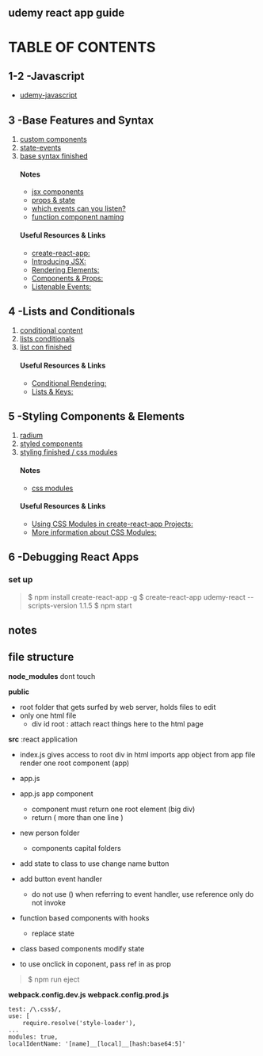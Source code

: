 ## udemy react app guide

# TABLE OF CONTENTS
## 1-2 -Javascript
- [udemy-javascript](https://github.com/h-griffin/udemy-javascript)

## 3 -Base Features and Syntax
1. [custom components](notes/code/01-custom-component)
2. [state-events](notes/code/02-state-events)
3. [base syntax finished](notes/code/03-base-syntax-fin)
    #### Notes
    - [jsx components](notes/components-jsx.md)
    - [props & state](notes/props-state.md)
    - [which events can you listen?](notes/events.md)
    - [function component naming](component-naming.md)
    #### Useful Resources & Links
    - [create-react-app: ](https://github.com/facebookincubator/create-react-app)
    - [Introducing JSX: ](https://reactjs.org/docs/introducing-jsx.html)
    - [Rendering Elements: ](https://reactjs.org/docs/rendering-elements.html)
    - [Components & Props: ](https://reactjs.org/docs/components-and-props.html)
    - [Listenable Events: ](https://reactjs.org/docs/events.html)

## 4 -Lists and Conditionals
1. [conditional content](notes/code/04-conditional-content)
2. [lists conditionals](notes/code/05-list-conditionals)
3. [list con finished](notes/code/06-list-con-fin)
    #### Useful Resources & Links
    - [Conditional Rendering:](https://reactjs.org/docs/conditional-rendering.html)
    - [Lists & Keys:](https://reactjs.org/docs/lists-and-keys.html)

## 5 -Styling Components & Elements
1. [radium](notes/code/07-styling-radium)
2. [styled components](notes/code/08-styled-components)
3. [styling finished / css modules](notes/code/09-styling-fin-css-modules)
    #### Notes
    - [css modules](notes/css-modules.md)
    #### Useful Resources & Links
    - [Using CSS Modules in create-react-app Projects:](https://medium.com/nulogy/how-to-use-css-modules-with-create-react-app-9e44bec2b5c2)
    - [More information about CSS Modules:](https://github.com/css-modules/css-modules)

## 6 -Debugging React Apps




### set up
> $ npm install create-react-app -g
> $ create-react-app udemy-react --scripts-version 1.1.5
> $ npm start

## notes

## file structure
**node_modules**
dont touch

**public**
- root folder that gets surfed by web server, holds files to edit
- only one html file
    - div id root : attach react things here to the html page

**src** :react application
- index.js gives access to root div in html
    imports app object from app file
    render one root component (app)
- app.js 

- app.js app component
    - component must return one root element (big div)
    - return ( more than one line )
- new person folder
    - components capital folders
- add state to class to use change name button
- add button event handler
    - do not use () when referring to event handler, use reference only do not invoke
- function based components with hooks
    - replace state
- class based components modify state
- to use onclick in coponent, pass ref in as prop


> $ npm run eject

**webpack.config.dev.js**
**webpack.config.prod.js**

```
test: /\.css$/,
use: [
    require.resolve('style-loader'),
...
modules: true,
localIdentName: '[name]__[local]__[hash:base64:5]'

```
